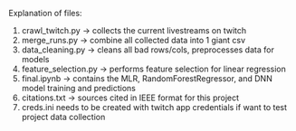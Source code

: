 Explanation of files: 

1. crawl_twitch.py -> collects the current livestreams on twitch
2. merge_runs.py -> combine all collected data into 1 giant csv
3. data_cleaning.py -> cleans all bad rows/cols, preprocesses data for models
4. feature_selection.py -> performs feature selection for linear regression
5. final.ipynb -> contains the MLR, RandomForestRegressor, and DNN model training and predictions
6. citations.txt -> sources cited in IEEE format for this project
7. creds.ini needs to be created with twitch app credentials if want to test project data collection